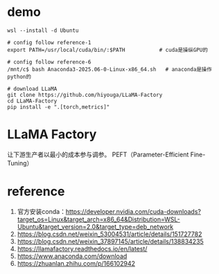 
# demo
```
wsl --install -d Ubuntu

# config follow reference-1
export PATH=/usr/local/cuda/bin/:$PATH           # cuda是操纵GPU的

# config follow reference-6
/mnt/c$ bash Anaconda3-2025.06-0-Linux-x86_64.sh   # anaconda是操作python的

# download LLaMA
git clone https://github.com/hiyouga/LLaMA-Factory 
cd LLaMA-Factory 
pip install -e ".[torch,metrics]"  
```



# LLaMA Factory

让下游生产者以最小的成本参与调参。
PEFT（Parameter-Efficient Fine-Tuning）


# reference

1. 官方安装conda：https://developer.nvidia.com/cuda-downloads?target_os=Linux&target_arch=x86_64&Distribution=WSL-Ubuntu&target_version=2.0&target_type=deb_network
2. https://blog.csdn.net/weixin_53004531/article/details/151727782
3. https://blog.csdn.net/weixin_37897145/article/details/138834235
4. https://llamafactory.readthedocs.io/en/latest/
5. https://www.anaconda.com/download
6. https://zhuanlan.zhihu.com/p/166102942
